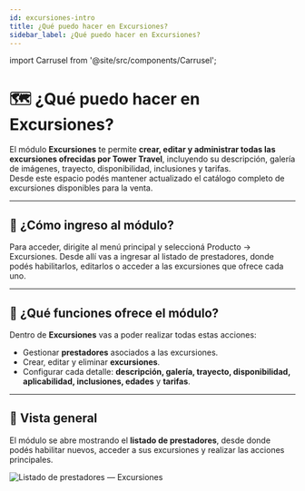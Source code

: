 ```yaml
---
id: excursiones-intro
title: ¿Qué puedo hacer en Excursiones?
sidebar_label: ¿Qué puedo hacer en Excursiones?
---
```


import Carrusel from '@site/src/components/Carrusel';

# 🗺️ ¿Qué puedo hacer en Excursiones?

El módulo **Excursiones** te permite **crear, editar y administrar todas las excursiones ofrecidas por Tower Travel**, incluyendo su descripción, galería de imágenes, trayecto, disponibilidad, inclusiones y tarifas.  
Desde este espacio podés mantener actualizado el catálogo completo de excursiones disponibles para la venta.

---

## 🚪 ¿Cómo ingreso al módulo?

Para acceder, dirigite al menú principal y seleccioná Producto → Excursiones.
Desde allí vas a ingresar al listado de prestadores, donde podés habilitarlos, editarlos o acceder a las excursiones que ofrece cada uno.

<!-- :::info
💡 También podés usar el acceso directo desde el menú lateral si ya estás dentro de la sección **Producto**.
::: -->

---

## 🧭 ¿Qué funciones ofrece el módulo?

Dentro de **Excursiones** vas a poder realizar todas estas acciones:

- Gestionar **prestadores** asociados a las excursiones.  
- Crear, editar y eliminar **excursiones**.  
- Configurar cada detalle: **descripción, galería, trayecto, disponibilidad, aplicabilidad, inclusiones, edades** y **tarifas**.  

<!-- :::note
Las acciones disponibles pueden variar según los **permisos asignados** a tu usuario.
::: -->

---

## 📸 Vista general

El módulo se abre mostrando el **listado de prestadores**, desde donde podés habilitar nuevos, acceder a sus excursiones y realizar las acciones principales.

![Listado de prestadores — Excursiones](/img/producto/excursiones/listado-de-prestadores.svg)
